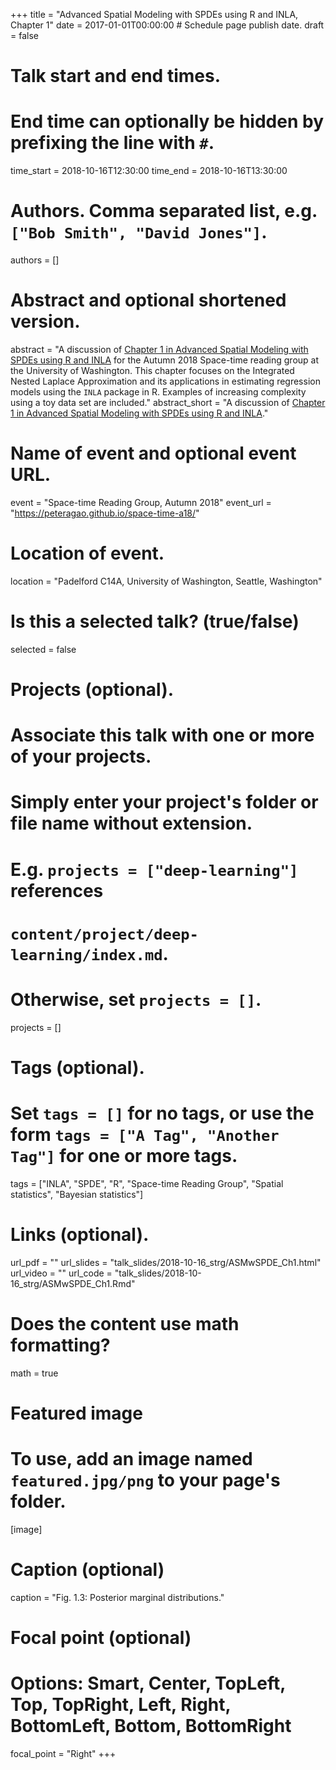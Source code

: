 +++
title = "Advanced Spatial Modeling with SPDEs using R and INLA, Chapter 1"
date = 2017-01-01T00:00:00  # Schedule page publish date.
draft = false

# Talk start and end times.
#   End time can optionally be hidden by prefixing the line with `#`.
time_start = 2018-10-16T12:30:00
time_end = 2018-10-16T13:30:00

# Authors. Comma separated list, e.g. `["Bob Smith", "David Jones"]`.
authors = []

# Abstract and optional shortened version.
abstract = "A discussion of [Chapter 1 in Advanced Spatial Modeling with SPDEs using R and INLA](https://becarioprecario.bitbucket.io/spde-gitbook/ch-INLA.html) for the Autumn 2018 Space-time reading group at the University of Washington. This chapter focuses on the Integrated Nested Laplace Approximation and its applications in estimating regression models using the `INLA` package in R. Examples of increasing complexity using a toy data set are included."
abstract_short = "A discussion of [Chapter 1 in Advanced Spatial Modeling with SPDEs using R and INLA](https://becarioprecario.bitbucket.io/spde-gitbook/ch-INLA.html)."

# Name of event and optional event URL.
event = "Space-time Reading Group, Autumn 2018"
event_url = "https://peteragao.github.io/space-time-a18/"

# Location of event.
location = "Padelford C14A, University of Washington, Seattle, Washington"

# Is this a selected talk? (true/false)
selected = false

# Projects (optional).
#   Associate this talk with one or more of your projects.
#   Simply enter your project's folder or file name without extension.
#   E.g. `projects = ["deep-learning"]` references 
#   `content/project/deep-learning/index.md`.
#   Otherwise, set `projects = []`.
projects = []

# Tags (optional).
#   Set `tags = []` for no tags, or use the form `tags = ["A Tag", "Another Tag"]` for one or more tags.
tags = ["INLA", "SPDE", "R", "Space-time Reading Group", "Spatial statistics", "Bayesian statistics"]

# Links (optional).
url_pdf = ""
url_slides = "talk_slides/2018-10-16_strg/ASMwSPDE_Ch1.html"
url_video = ""
url_code = "talk_slides/2018-10-16_strg/ASMwSPDE_Ch1.Rmd"

# Does the content use math formatting?
math = true

# Featured image
# To use, add an image named `featured.jpg/png` to your page's folder. 
[image]
  # Caption (optional)
  caption = "Fig. 1.3: Posterior marginal distributions."

  # Focal point (optional)
  # Options: Smart, Center, TopLeft, Top, TopRight, Left, Right, BottomLeft, Bottom, BottomRight
  focal_point = "Right"
+++
